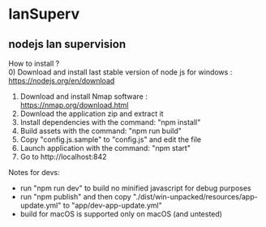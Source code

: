 # lanSuperv
## nodejs lan supervision

How to install ?
<br />
0) Download and install last stable version of node js for windows : 
<br /> https://nodejs.org/en/download
1) Download and install Nmap software :
<br /> https://nmap.org/download.html
2) Download the application zip and extract it
3) Install dependencies with the command: "npm install"
4) Build assets with the command: "npm run build"
5) Copy "config.js.sample" to "config.js" and edit the file
6) Launch application with the command: "npm start"
7) Go to http://localhost:842


Notes for devs: 
- run "npm run dev" to build no minified javascript for debug purposes
- run "npm publish" and then copy "./dist/win-unpacked/resources/app-update.yml" to "app/dev-app-update.yml"
- build for macOS is supported only on macOS (and untested)
